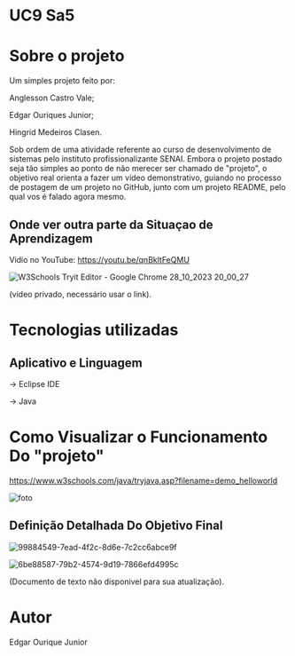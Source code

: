 # UC9 Sa5

# Sobre o projeto

Um simples projeto feito por:

Anglesson Castro Vale;

Edgar Ouriques Junior;

Hingrid Medeiros Clasen.

Sob ordem de uma atividade referente ao curso de desenvolvimento de sistemas pelo instituto profissionalizante SENAI. 
Embora o projeto postado seja tão simples ao ponto de não merecer ser chamado de "projeto", o objetivo real orienta a fazer um vídeo demonstrativo, guiando no processo de postagem de um projeto no GitHub,
junto com um projeto README, pelo qual vos é falado agora mesmo.

## Onde ver outra parte da Situaçao de Aprendizagem

Vidio no YouTube: https://youtu.be/qnBkltFeQMU

![W3Schools Tryit Editor - Google Chrome 28_10_2023 20_00_27](https://github.com/EdgarText/test/assets/146493633/222a6b63-6982-4931-b65b-f49e0ac48cf1)

(video privado, necessário usar o link).
# Tecnologias utilizadas

## Aplicativo e Linguagem

-> Eclipse IDE

-> Java

# Como Visualizar o Funcionamento Do "projeto"
https://www.w3schools.com/java/tryjava.asp?filename=demo_helloworld

![foto](https://github.com/EdgarText/test/assets/146493633/e5e1a573-895c-4378-a552-50a0c4fa500d)

## Definição Detalhada Do Objetivo Final

![99884549-7ead-4f2c-8d6e-7c2cc6abce9f](https://github.com/EdgarText/test/assets/146493633/013576ae-391d-49a5-a03a-c7e439f2fc74)

![6be88587-79b2-4574-9d19-7866efd4995c](https://github.com/EdgarText/test/assets/146493633/651b8731-3630-4dca-8b4c-6086888f365b)

(Documento de texto não disponivel para sua atualização).

# Autor

Edgar Ourique Junior
